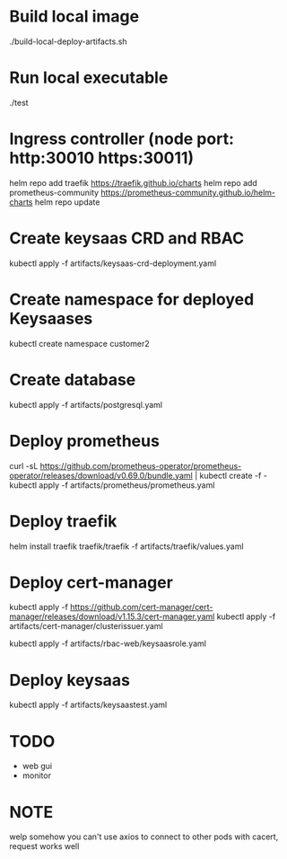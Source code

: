 # Build local image
./build-local-deploy-artifacts.sh
# Run local executable
./test  

# Ingress controller (node port: http:30010 https:30011)
helm repo add traefik https://traefik.github.io/charts
helm repo add prometheus-community https://prometheus-community.github.io/helm-charts
helm repo update


# Create keysaas CRD and RBAC
kubectl apply -f artifacts/keysaas-crd-deployment.yaml
# Create namespace for deployed Keysaases
kubectl create namespace customer2
# Create database
kubectl apply -f artifacts/postgresql.yaml
# Deploy prometheus
curl -sL https://github.com/prometheus-operator/prometheus-operator/releases/download/v0.69.0/bundle.yaml | kubectl create -f -
kubectl apply -f artifacts/prometheus/prometheus.yaml
# Deploy traefik
helm install traefik traefik/traefik -f artifacts/traefik/values.yaml
# Deploy cert-manager
kubectl apply -f https://github.com/cert-manager/cert-manager/releases/download/v1.15.3/cert-manager.yaml
kubectl apply -f artifacts/cert-manager/clusterissuer.yaml

kubectl apply -f artifacts/rbac-web/keysaasrole.yaml

# Deploy keysaas
kubectl apply -f artifacts/keysaastest.yaml

# TODO
- web gui
- monitor

# NOTE
welp somehow you can't use axios to connect to other pods with cacert, request works well

